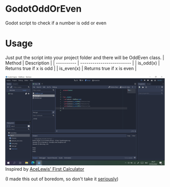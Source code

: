 # GodotOddOrEven
Godot script to check if a number is odd or even

# Usage
Just put the script into your project folder and there will be OddEven class.
|   Method   |        Description        |
| ---------- | ------------------------- |
| is_odd(x)  | Returns true if x is odd  |
| is_even(x) | Returns true if x is even |

![screenshot](/github/Screenshot.png)
Inspired by [AceLewis' First Calculator](https://github.com/AceLewis/my_first_calculator.py/)

(I made this out of boredom, so don't take it [seriously](/github/code.png))
